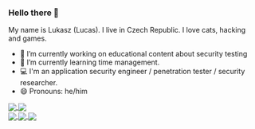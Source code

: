 ### Hello there 👋

My name is Lukasz (Lucas). I live in Czech Republic. I love cats, hacking and games. 

- 🔭 I’m currently working on educational content about security testing
- 🌱 I’m currently learning time management.
- :computer: I'm an application security engineer / penetration tester / security researcher.
- 😄 Pronouns: he/him



<a href="">
  <img align="center" src="https://github-readme-stats.vercel.app/api?username=lwierzbicki&line_height=33&layout=compact&theme=dark" />
</a>

<a href="">
  <img align="center" src="https://github-readme-stats.vercel.app/api/top-langs/?username=lwierzbicki&hide=cmake&langs_count=4&line_height=35&theme=dark" />
</a>

<br/>
<a href="https://www.linkedin.com/in/lwierzbicki/">
  <img align="center" src="https://img.shields.io/badge/-lwierzbicki-blue?style=flat-square&logo=Linkedin&logoColor=white&link=https://www.linkedin.com/in/lwierzbicki/" />
</a>
<a href="https://github.com/lwierzbicki/">
  <img align="center" src="https://img.shields.io/badge/-lwierzbicki-000?style=flat-square&logo=Github&logoColor=white&link=https://github.com/lwierzbicki" />  
</a>
<a href="">
  <img align="center" src="https://komarev.com/ghpvc/?username=lwierzbicki&color=green" />
</a>

<!--
CVEs
Exploits
credly
-->
